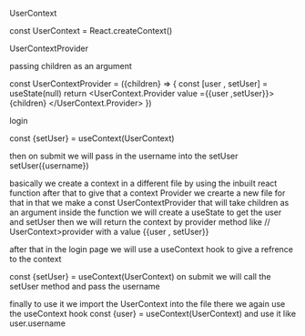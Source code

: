  UserContext

 const UserContext = React.createContext()

 UserContextProvider

 passing children as an argument 

 const UserContextProvider = ({children} => {
    const [user , setUser] = useState(null)
    return 
    <UserContext.Provider value ={{user ,setUser}}>
        {children}
    </UserContext.Provider>
 })


 login 

 const {setUser} = useContext(UserContext)

 then on submit we will pass in the username into the setUser
 setUser({username})  


 
  
 basically we create a context in a different file by using the inbuilt react function 
 after that to give that a context Provider we crearte a new file for that 
 in that we make a const UserContextProvider that will take children as an argument inside the function we will create  a useState
 to get the user and setUser 
  then we will return the context by provider method  like // UserContext>provider 
  with a value {{user , setUser}} 
  
  after that in the login page we will use a useContext hook to give a refrence to the context

  const {setUser} = useContext(UserContext)
  on submit we will call the setUser method and pass the username

  finally to use it we import the UserContext into the file there we again use the useContext hook const {user} = useContext(UserContext)
   and use it like user.username
